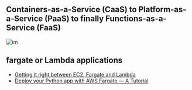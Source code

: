 
##  Containers-as-a-Service (CaaS) to Platform-as-a-Service (PaaS) to finally Functions-as-a-Service (FaaS)
![im](https://miro.medium.com/max/1313/0*zze0hX-MxMukYBf9.png)

## fargate or Lambda applications
- [Getting it right between EC2, Fargate and Lambda](https://medium.com/thundra/getting-it-right-between-ec2-fargate-and-lambda-bb42220b8c79)
- [Deploy your Python app with AWS Fargate — A Tutorial](https://towardsdatascience.com/deploy-your-python-app-with-aws-fargate-tutorial-7a48535da586)
